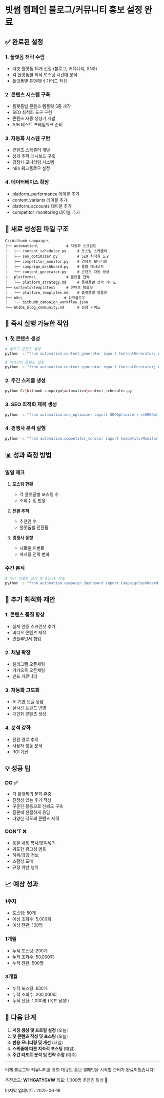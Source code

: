 # 빗썸 캠페인 블로그/커뮤니티 홍보 설정 완료

## ✅ 완료된 설정

### 1. 플랫폼 전략 수립
- 타겟 플랫폼 15개 선정 (블로그, 커뮤니티, SNS)
- 각 플랫폼별 최적 포스팅 시간대 분석
- 플랫폼별 톤앤매너 가이드 작성

### 2. 콘텐츠 시스템 구축
- 플랫폼별 콘텐츠 템플릿 5종 제작
- SEO 최적화 도구 구현
- 콘텐츠 자동 생성기 개발
- A/B 테스트 프레임워크 준비

### 3. 자동화 시스템 구현
- 콘텐츠 스케줄러 개발
- 성과 추적 대시보드 구축
- 경쟁사 모니터링 시스템
- n8n 워크플로우 설정

### 4. 데이터베이스 확장
- platform_performance 테이블 추가
- content_variants 테이블 추가
- platform_accounts 테이블 추가
- competitor_monitoring 테이블 추가

## 📂 새로 생성된 파일 구조
```
C:\bithumb-campaign\
├── automation\             # 자동화 스크립트
│   ├── content_scheduler.py     # 포스팅 스케줄러
│   ├── seo_optimizer.py         # SEO 최적화 도구
│   ├── competitor_monitor.py    # 경쟁사 모니터링
│   ├── campaign_dashboard.py    # 통합 대시보드
│   └── content_generator.py     # 콘텐츠 자동 생성
├── platforms\              # 플랫폼 전략
│   └── platform_strategy.md     # 플랫폼별 전략 가이드
├── contents\templates\     # 콘텐츠 템플릿
│   └── platform_templates.md    # 플랫폼별 템플릿
├── n8n\                   # 워크플로우
│   └── bithumb_campaign_workflow.json
└── GUIDE_blog_community.md      # 실행 가이드
```

## 🚀 즉시 실행 가능한 작업

### 1. 첫 콘텐츠 생성
```bash
# 블로그 콘텐츠 생성
python -c "from automation.content_generator import ContentGenerator; g=ContentGenerator(); content=g.generate_blog_content(); g.save_content(content); print('블로그 콘텐츠 생성 완료')"

# 커뮤니티 콘텐츠 생성
python -c "from automation.content_generator import ContentGenerator; g=ContentGenerator(); for p in ['dcinside','clien','ppomppu']: content=g.generate_community_content(p); g.save_content(content); print(f'{p} 콘텐츠 생성 완료')"
```

### 2. 주간 스케줄 생성
```bash
python C:\bithumb-campaign\automation\content_scheduler.py
```

### 3. SEO 최적화 제목 생성
```bash
python -c "from automation.seo_optimizer import SEOOptimizer; s=SEOOptimizer(); print('블로그:', s.generate_seo_title('blog')); print('커뮤니티:', s.generate_seo_title('community'))"
```

### 4. 경쟁사 분석 실행
```bash
python -c "from automation.competitor_monitor import CompetitorMonitor; m=CompetitorMonitor(); analysis=m.analyze_competitor_strategy('upbit'); print(analysis)"
```

## 📊 성과 측정 방법

### 일일 체크
1. **포스팅 현황**
   - 각 플랫폼별 포스팅 수
   - 조회수 및 반응
   
2. **전환 추적**
   - 추천인 수
   - 플랫폼별 전환율

3. **경쟁사 동향**
   - 새로운 이벤트
   - 마케팅 전략 변화

### 주간 분석
```bash
# 주간 리포트 생성 및 Slack 전송
python -c "from automation.campaign_dashboard import CampaignDashboard; d=CampaignDashboard(); report=d.send_slack_report('weekly'); print(report)"
```

## 🔧 추가 최적화 제안

### 1. 콘텐츠 품질 향상
- 실제 인증 스크린샷 추가
- 비디오 콘텐츠 제작
- 인플루언서 협업

### 2. 채널 확장
- 텔레그램 오픈채팅
- 카카오톡 오픈채팅
- 밴드 커뮤니티

### 3. 자동화 고도화
- AI 기반 댓글 응답
- 실시간 트렌드 반영
- 개인화 콘텐츠 생성

### 4. 분석 강화
- 전환 경로 추적
- 사용자 행동 분석
- ROI 계산

## 💡 성공 팁

### DO ✅
- 각 플랫폼의 문화 존중
- 진정성 있는 후기 작성
- 꾸준한 활동으로 신뢰도 구축
- 질문에 친절하게 응답
- 다양한 각도의 콘텐츠 제작

### DON'T ❌
- 동일 내용 복사/붙여넣기
- 과도한 광고성 멘트
- 허위/과장 정보
- 스팸성 도배
- 규정 위반 행위

## 📈 예상 성과

### 1주차
- 포스팅: 50개
- 예상 조회수: 5,000회
- 예상 전환: 100명

### 1개월
- 누적 포스팅: 200개
- 누적 조회수: 50,000회
- 누적 전환: 500명

### 3개월
- 누적 포스팅: 600개
- 누적 조회수: 200,000회
- 누적 전환: 1,000명 (목표 달성!)

## 🎯 다음 단계

1. **계정 생성 및 프로필 설정** (오늘)
2. **첫 콘텐츠 작성 및 포스팅** (오늘)
3. **반응 모니터링 및 개선** (내일)
4. **스케줄에 따른 지속적 포스팅** (매일)
5. **주간 리포트 분석 및 전략 수정** (매주)

---

이제 블로그와 커뮤니티를 통한 대규모 홍보 캠페인을 시작할 준비가 완료되었습니다!

추천코드: **W1HGATYGVW**
목표: 1,000명 추천인 달성 🚀

마지막 업데이트: 2025-06-19